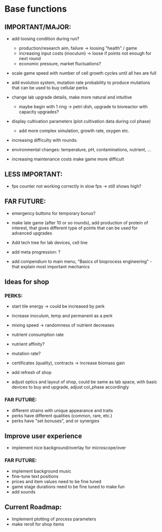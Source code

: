 # Base functions

## IMPORTANT/MAJOR:
- add loosing condition during run?
    - production/research aim, failure -> loosing "health" / game
    - increasing input costs (inoculum) -> loose if points not enough for next round
    - economic pressure, market fluctuations?

- scale game speed with number of cell growth cycles until all hex are full
- add evolution system, mutation rate probability to produce mutations that can be used to buy cellular perks
- change lab upgrade details, make more natural and intuitive
    - maybe begin with 1 ring -> petri dish, upgrade to bioreactor with capacity upgrades?

- display cultivation parameters (plot cultivation data during col phase)
    - add more complex simulation, growth rate, oxygen etc.
- increasing difficulty with rounds:
- environmental changes: temperature, pH, contaminations, nutrient, ...
- increasing maintenance costs make game more difficult
## LESS IMPORTANT:
- fps counter not working correctly in slow fps -> still shows high?

## FAR FUTURE:
- emergency buttons for temporary bonus?

- make late game (after 10 or so rounds), add production of protein of interest, that gives different type of points that can be used for advanced upgrades
- Add tech tree for lab devices, cell line
- add meta progression: ?
- add compendium to main menu, "Basics of bioprocess engineering" - that explain most important mechanics

## Ideas for shop
### PERKS:
- start tile energy -> could be increased by perk
- increase inoculum, temp and permanent as a perk
- mixing speed -> randomness of nutrient decreases
- nutrient consumption rate
- nutrient affinity?
- mutation rate?
- certificates (quality), contracts -> increase biomass gain

- add refresh of shop
- adjust optics and layout of shop, could be same as lab space, with basic devices to buy and upgrade, adjust col_phase accordingly

### FAR FUTURE:
- different strains with unique appearance and traits
- perks have different qualities (common, rare, etc.)
- perks have "set bonuses", and or synergies

## Improve user experience
- implement nice background/overlay for microscope/over

### FAR FUTURE:
- implement background music
- fine-tune text positions
- prices and item values need to be fine tuned
- game stage durations need to be fine tuned to make fun
- add sounds

## Current Roadmap:
- Implement plotting of process parameters
- make reroll for shop items
